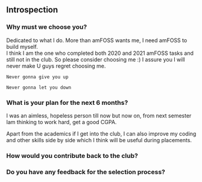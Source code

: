## Introspection
### Why must we choose you?
Dedicated to what I do. More than amFOSS wants me, I need amFOSS to build myself.  
I think I am the one who completed both 2020 and 2021 amFOSS tasks and still not in the club. So please consider choosing me :) 
I assure you I will never make U guys regret choosing me.

`Never gonna give you up`

`Never gonna let you down`

### What is your plan for the next 6 months?
I was an aimless, hopeless person till now
but now on, from next semester Iam thinking to work hard, get a good CGPA.






Apart from the academics if I get into the club, I can also improve my coding and other skills side by side which I think will be useful during placements.

### How would you contribute back to the club?

### Do you have any feedback for the selection process?
